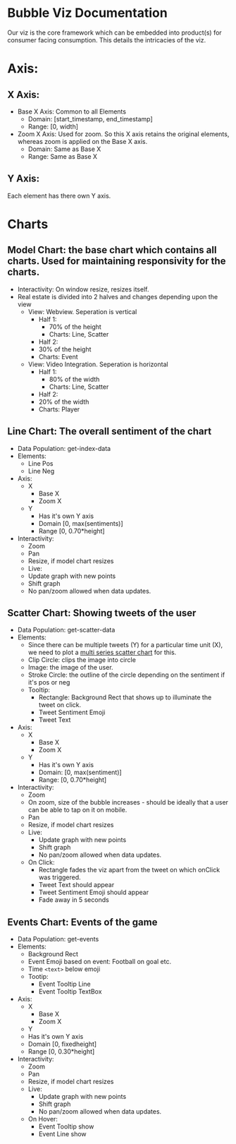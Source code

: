 # Bubble Viz Documentation

Our viz is the core framework which can be embedded into product(s) for consumer facing consumption. This details the intricacies of the viz. 

# Axis:

## X Axis:
  * Base X Axis: Common to all Elements
	* Domain: [start_timestamp, end_timestamp]
	* Range: [0, width]
  * Zoom X Axis: Used for zoom. So this X axis retains the original elements, whereas zoom is applied on the Base X axis.
    * Domain: Same as Base X
	* Range: Same as Base X

## Y Axis:
Each element has there own Y axis.

# Charts

## Model Chart: the base chart which contains all charts. Used for maintaining responsivity for the charts.
* Interactivity: On window resize, resizes itself.
* Real estate is divided into 2 halves and changes depending upon the view
  * View: Webview. Seperation is vertical
    * Half 1:
      * 70% of the height
      * Charts: Line, Scatter
    * Half 2:
     * 30% of the height
     * Charts: Event
  * View: Video Integration. Seperation is horizontal
    * Half 1:
      * 80% of the width
      * Charts: Line, Scatter
    * Half 2:
     * 20% of the width
     * Charts: Player

## Line Chart: The overall sentiment of the chart
* Data Population: get-index-data
* Elements:
  * Line Pos
  * Line Neg
* Axis:
  * X
    * Base X
    * Zoom X
  * Y
    * Has it's own Y axis
    * Domain [0, max(sentiments)]
    * Range [0, 0.70*height]
* Interactivity: 
  * Zoom
  * Pan
  * Resize, if model chart resizes
  * Live:
   * Update graph with new points
   * Shift graph
   * No pan/zoom allowed when data updates.

## Scatter Chart: Showing tweets of the user
* Data Population: get-scatter-data
* Elements:
  * Since there can be multiple tweets (Y) for a particular time unit (X), we need to plot a [multi series scatter chart](https://gist.github.com/mbostock/3183403) for this.
  * Clip Circle: clips the image into circle
  * Image: the image of the user.
  * Stroke Circle: the outline of the circle depending on the sentiment if it's pos or neg
  * Tooltip:
    * Rectangle: Background Rect that shows up to illuminate the tweet on click.
	* Tweet Sentiment Emoji
	* Tweet Text
* Axis:
  * X
    * Base X
    * Zoom X
  * Y
    * Has it's own Y axis
	* Domain: [0, max(sentiment)]
	* Range: [0, 0.70*height]
* Interactivity:
  * Zoom
  * On zoom, size of the bubble increases - should be ideally that a user can be able to tap on it on mobile.
  * Pan
  * Resize, if model chart resizes
  * Live:
    * Update graph with new points
	* Shift graph
	* No pan/zoom allowed when data updates.
  * On Click:
    * Rectangle fades the viz apart from the tweet on which onClick was triggered.
	* Tweet Text should appear
	* Tweet Sentiment Emoji should appear
	* Fade away in 5 seconds

## Events Chart: Events of the game
* Data Population: get-events
* Elements:
  * Background Rect
  * Event Emoji based on event: Football on goal etc.
  * Time `<text>` below emoji
  * Tootip: 
    * Event Tooltip Line
	* Event Tooltip TextBox
* Axis:
  * X
    * Base X
	* Zoom X
   * Y
	* Has it's own Y axis
	* Domain [0, fixedheight]
	* Range [0, 0.30*height]
* Interactivity:
  * Zoom
  * Pan
  * Resize, if model chart resizes
  * Live:
    * Update graph with new points 
	* Shift graph
	* No pan/zoom allowed when data updates.
  * On Hover:
    * Event Tooltip show
	* Event Line show
